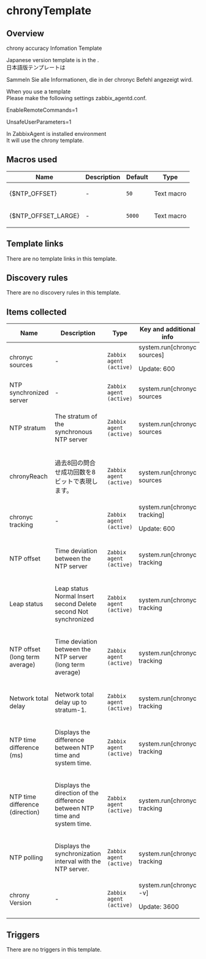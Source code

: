 # chronyTemplate

## Overview

chrony accuracy Infomation Template


Japanese version template is in the .  
日本語版テンプレートは


Sammeln Sie alle Informationen, die in der chronyc Befehl angezeigt wird.


When you use a template  
Please make the following settings zabbix\_agentd.conf.


EnableRemoteCommands=1


UnsafeUserParameters=1


 
 

In ZabbixAgent is installed environment  
It will use the chrony template.  



## Macros used

|Name|Description|Default|Type|
|----|-----------|-------|----|
|{$NTP_OFFSET}|<p>-</p>|`50`|Text macro|
|{$NTP_OFFSET_LARGE}|<p>-</p>|`5000`|Text macro|
## Template links

There are no template links in this template.

## Discovery rules

There are no discovery rules in this template.

## Items collected

|Name|Description|Type|Key and additional info|
|----|-----------|----|----|
|chronyc sources|<p>-</p>|`Zabbix agent (active)`|system.run[chronyc sources]<p>Update: 600</p>|
|NTP synchronized server|<p>-</p>|`Zabbix agent (active)`|system.run[chronyc sources|grep \* |awk '{print$2}']<p>Update: 600</p>|
|NTP stratum|<p>The stratum of the synchronous NTP server</p>|`Zabbix agent (active)`|system.run[chronyc sources|grep \* |awk '{print$3}']<p>Update: 1800</p>|
|chronyReach|<p>過去8回の問合せ成功回数を8ビットで表現します。</p>|`Zabbix agent (active)`|system.run[chronyc sources|grep \* |awk '{print$5}']<p>Update: 600</p>|
|chronyc tracking|<p>-</p>|`Zabbix agent (active)`|system.run[chronyc tracking]<p>Update: 600</p>|
|NTP offset|<p>Time deviation between the NTP server</p>|`Zabbix agent (active)`|system.run[chronyc tracking |grep "Last offset"|awk '{print$4}']<p>Update: 600</p>|
|Leap status|<p>Leap status Normal Insert second Delete second Not synchronized</p>|`Zabbix agent (active)`|system.run[chronyc tracking |grep "Leap status"|awk '{print$4}']<p>Update: 600</p>|
|NTP offset (long term average)|<p>Time deviation between the NTP server (long term average)</p>|`Zabbix agent (active)`|system.run[chronyc tracking |grep "RMS offset"|awk '{print$4}']<p>Update: 600</p>|
|Network total delay|<p>Network total delay up to stratum-1.</p>|`Zabbix agent (active)`|system.run[chronyc tracking |grep "Root delay"|awk '{print$4}']<p>Update: 10</p>|
|NTP time difference (ms)|<p>Displays the difference between NTP time and system time.</p>|`Zabbix agent (active)`|system.run[chronyc tracking |grep "System time"|awk '{print$4}']<p>Update: 10</p>|
|NTP time difference (direction)|<p>Displays the direction of the difference between NTP time and system time.</p>|`Zabbix agent (active)`|system.run[chronyc tracking |grep "System time"|awk '{print$6}']<p>Update: 10</p>|
|NTP polling|<p>Displays the synchronization interval with the NTP server.</p>|`Zabbix agent (active)`|system.run[chronyc tracking |grep "Update interval"|awk '{print$4}']<p>Update: 600</p>|
|chrony Version|<p>-</p>|`Zabbix agent (active)`|system.run[chronyc -v]<p>Update: 3600</p>|
## Triggers

There are no triggers in this template.

